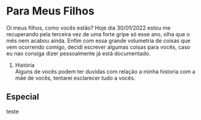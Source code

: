 # Para Meus Filhos
Oi meus filhos, como vocês estão? Hoje dia 30/01/2022 estou me recuperando pela terceira vez de uma forte gripe só esse ano, olha que o mês nem acabou ainda. Enfim com essa grande volumetria de coisas que vem ocorrendo comigo, decidi escrever algumas coisas para vocês, caso eu nao consiga dizer pessoalmente já está documentado.  

1. História </br>
Alguns de vocês podem ter duvidas com relação a minha historia com a mãe de vocês, tentarei esclarecer tudo a vocês. 

## Especial
teste


